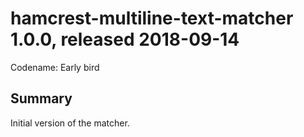 # hamcrest-multiline-text-matcher 1.0.0, released 2018-09-14

Codename: Early bird

## Summary 

Initial version of the matcher.